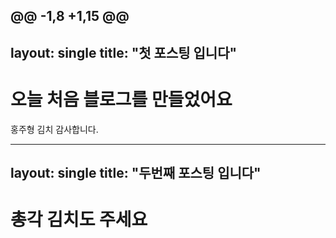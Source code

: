 @@ -1,8 +1,15 @@
---
layout: single
title:  "첫 포스팅 입니다"
---
# 오늘 처음 블로그를 만들었어요

홍주형 김치 감사합니다.

---
layout: single
title:  "두번째 포스팅 입니다"
---

# 총각 김치도 주세요
